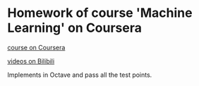 # Homework of course 'Machine Learning' on Coursera

[course on Coursera](https://www.coursera.org/learn/machine-learning)

[videos on Bilibili](https://www.bilibili.com/video/BV164411b7dx)

Implements in Octave and pass all the test points.